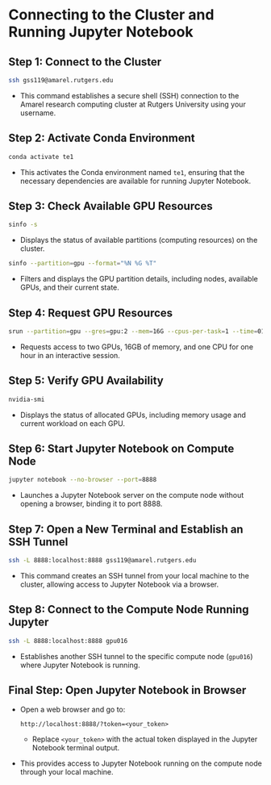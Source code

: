 # Connecting to the Cluster and Running Jupyter Notebook

## Step 1: Connect to the Cluster
```bash
ssh gss119@amarel.rutgers.edu
```
- This command establishes a secure shell (SSH) connection to the Amarel research computing cluster at Rutgers University using your username.

## Step 2: Activate Conda Environment
```bash
conda activate te1
```
- This activates the Conda environment named `te1`, ensuring that the necessary dependencies are available for running Jupyter Notebook.

## Step 3: Check Available GPU Resources
```bash
sinfo -s
```
- Displays the status of available partitions (computing resources) on the cluster.

```bash
sinfo --partition=gpu --format="%N %G %T"
```
- Filters and displays the GPU partition details, including nodes, available GPUs, and their current state.

## Step 4: Request GPU Resources
```bash
srun --partition=gpu --gres=gpu:2 --mem=16G --cpus-per-task=1 --time=01:00:00 --pty bash
```
- Requests access to two GPUs, 16GB of memory, and one CPU for one hour in an interactive session.

## Step 5: Verify GPU Availability
```bash
nvidia-smi
```
- Displays the status of allocated GPUs, including memory usage and current workload on each GPU.

## Step 6: Start Jupyter Notebook on Compute Node
```bash
jupyter notebook --no-browser --port=8888
```
- Launches a Jupyter Notebook server on the compute node without opening a browser, binding it to port 8888.

## Step 7: Open a New Terminal and Establish an SSH Tunnel
```bash
ssh -L 8888:localhost:8888 gss119@amarel.rutgers.edu
```
- This command creates an SSH tunnel from your local machine to the cluster, allowing access to Jupyter Notebook via a browser.

## Step 8: Connect to the Compute Node Running Jupyter
```bash
ssh -L 8888:localhost:8888 gpu016
```
- Establishes another SSH tunnel to the specific compute node (`gpu016`) where Jupyter Notebook is running.

## Final Step: Open Jupyter Notebook in Browser
- Open a web browser and go to:
  ```
  http://localhost:8888/?token=<your_token>
  ```
  - Replace `<your_token>` with the actual token displayed in the Jupyter Notebook terminal output.

- This provides access to Jupyter Notebook running on the compute node through your local machine.

